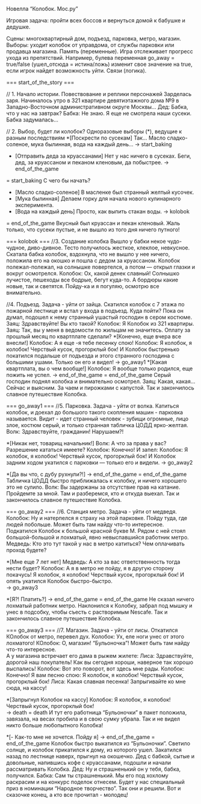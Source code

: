 Новелла “Колобок. Мос.ру”

Игровая задача: пройти всех боссов и вернуться домой к бабушке и дедушке.

Сцены: многоквартирный дом, подъезд, парковка, метро, магазин.
Выборы: уходит колобок от управдома, от службы парковки или продавца магазина.
Память (переменные). Игра отслеживает прогресс ухода из препятствий. Например, булева переменная go_away = true/false (ушел_отсюда = истина/ложь) изменит свое значение на true, если игрок найдет возможность уйти.
Связи (логика).

=== start_of_the_story ===

// 1. Начало истории. Повествование и реплики персонажей
Зарделась заря. Начиналось утро в 321 квартире девятиэтажного дома №9 в Западно-Восточном административном округе Москвы…
Дед: Бабка, что у нас на завтрак?
Бабка: Не знаю. Я еще не смотрела наши сусеки.
Бабка задумалась…

// 2. Выбор, будет ли колобок? Одноразовые выборы (*), ведущие к разным последствиям
*[Поскрести по сусекам]
Так… Масло сладко-соленое, мука былинная, вода на каждый день…
-> start_baking
* [Отправить деда за круассанами]
Нет у нас ничего в сусеках. Беги, дед, за круассаном и пеканом кленовым, да побыстрее.
-> end_of_the_game

= start_baking
С чего бы начать? 
+ [Масло сладко-соленое]
    В масленке был странный желтый кусочек. 
+ [Мука былинная]
    Делаем горку для начала нового кулинарного эксперимента.
+ [Вода на каждый день]
    Просто, как выпить стакан воды.
   -> kolobok

= end_of_the_game
Вкусный был круассан и пекан кленовый. Жаль только, что сусеки пустые, и не вышло из того дня ничего путного!

=== kolobok ===
//3. Создание колобка
Вышло у бабки некое чудо-чудное, диво-дивное. Тесто получилось жесткое, клеклое, невкусное. Скатала бабка колобок, вздохнула, что не вышло у нее ничего, положила его на окошко и пошла с дедом за круассаном.
Колобок полежал-полежал, на солнышке повертелся, а потом — открыл глазки и вокруг осмотрелся.
Колобок: Ох, какой денек славный! Солнышко лучистое, пешеходы все бодрые, бегут куда-то. А бордюры какие новые, так и светятся. Пойду-ка и я погуляю, осмотрю все внимательно.

//4. Подъезд. Задача - уйти от зайца.
Скатился колобок с 7 этажа по пожарной лестнице и встал у входа в подъезд. Куда пойти? Пока он думал, подошел к нему странный ушастый господин в сером костюме.
Заяц: Здравствуйте! Вы кто такой?
Колобок: Я Колобок из 321 квартиры. 
Заяц: Так, вы у меня в ведомости по жильцам не значитесь. Оплату за прошлый месяц по квартплате сделали?
*[Конечно, еще вчера все внесли!]
Колобок: А я еще -я тебе песенку спою!
Колобок: Я колобок, я колобок! Черствый кусок, прогорклый бок! 
И Колобок быстренько покатился подальше от подъезда и этого странного господина с большими ушами. Только он его и видел!
   -> go_away1
*[Какая квартплата, вы о чем вообще!]
Колобок: Я вообще только родился, еще пожить не успел. 
 -> end_of_the_game
= end_of_the_game
Серый господин поднял колобка и внимательно осмотрел. 
Заяц: Какая, какая… Сейчас и выясним. За чаем и пирожками с капустой. 
Так и закончилось славное путешествие Колобка.


=== go_away1 ===
//5. Парковка. Задача - уйти от волка.
Катиться колобок, и доехал до большого такого скопления машин - парковка называется. Видит - идет странный человек - зубищи огромные, лицо злое, костюм серый, и только странная табличка ЦОДД ярко-желтая.
Волк: Здравствуйте, гражданин! Нарушаем?!

*[Никак нет, товарищ начальник!]
Волк: А что за права у вас? Разрешение кататься имеете? 
Колобок: Конечно! 
И запел:
Колобок: Я колобок, я колобок! Черствый кусок, прогорклый бок! 
И Колобок задним ходом укатился с парковки — только его и видели. 
   -> go_away2

*[Да вы что, с дубу рухнули?!]
 -> end_of_the_game
= end_of_the_game
Табличка ЦОДД быстро приближалась к колобку, и ничего хорошего это не сулило.
Волк: Вы задержаны за отсутствие прав на катание. Пройдемте за мной. Там и разберемся, кто и откуда выехал. 
Так и закончилось славное путешествие Колобка.

=== go_away2 ===
//6. Станция метро. Задача - уйти от медведя.
Колобок: Ну и натерпелся я страху на этой парковке. Пойду туда, где людей побольше. Может быть там найду что-то интересное.  
Подкатился Колобок к большой красной букве М. Рядом с ней стоял большой-большой и лохматый, явно невыспавшийся работник метро.
Медведь: Кто это тут такой у нас в метро катиться? Чем оплачивать проход будете?

*[Мне еще 7 лет нет]
Медведь: А кто за вас ответственность тогда нести будет? 
Колобок: А я в метро не пойду, я в другую сторону покачусь! Я колобок, я колобок! Черствый кусок, прогорклый бок! 
И опять укатился Колобок быстро-быстро.  
   -> go_away3

*[Я?! Платить?]
 -> end_of_the_game
= end_of_the_game
Не сказал ничего лохматый работник метро. Наклонился к Колобку, забрал под мышку и унес в подсобку, чтобы съесть с растворимым Nescafe. 
Так и закончилось славное путешествие Колобка.

=== go_away3 ===
//7. Магазин. Задача - уйти от лисы.
Откатился КОлобок от метро, перевел дух.
Колобок: Ух, еле ноги унес от этого лохматого! 
КОлобок: О, магазин! “Бульоночка”! Может быть там найду что-то интересное.  
А у магазина встречает его дама в рыжем жилете:
Лиса: Здравствуйте, дорогой наш покупатель! Как вы сегодня хороши, наверное так хорошо выспались!
Колобок: Вот это поворот, вот здесь мне рады. 
Колобок: Конечно! Я вам песню спою: Я колобок, я колобок! Черствый кусок, прогорклый бок! 
Лиса: Какая славная песенка! Запрыгивайте ко мне сюда, на кассу! 

*[Запрыгнул Колобок на кассу] 
Колобок: Я колобок, я колобок! Черствый кусок, прогорклый бок!  
   -> death
= death 
И тут его работница “Бульоночки” в пакет положила, завязала, на весах пробила и в свою сумку убрала. Так и не видел никто больше любопытного Колобка!

*[- Как-то мне не хочется. Пойду я]
 -> end_of_the_game
= end_of_the_game
Колобок быстро выкатился из “Бульоночки”. Светило солнце, и колобок прикатился к дому, из которого ушел. 
Закатился назад по лестнице наверх, прыгнул на окошечко. 
Дед с бабкой, сытые и довольные, напившись кофе с круассанами, подошли и начали рассматривать Колобка.
Дед: Ну и страшненький он у тебя, бабка, получился. 
Бабка: Сам ты страшненький. Мы его под хохлому раскрасим и на конкурс поделок отнесем. Будет у нас специальный приз в номинации “Народное творчество”.
Так они и решили. Вот и сказочке конец, а кто все прочитал - молодец! 




 










